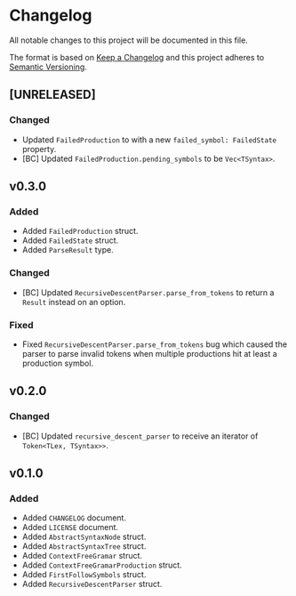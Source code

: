 # Changelog
All notable changes to this project will be documented in this file.

The format is based on [Keep a Changelog](http://keepachangelog.com/en/1.0.0/)
and this project adheres to [Semantic Versioning](http://semver.org/spec/v2.0.0.html).

<!--
## [UNRELEASED]

### Added
### Changed
### Deprecated
### Removed
### Fixed
### Security
### Docs
-->




## [UNRELEASED]

### Changed
- Updated `FailedProduction` to with a new `failed_symbol: FailedState` property.
- [BC] Updated `FailedProduction.pending_symbols` to be `Vec<TSyntax>`.




## v0.3.0

### Added
- Added `FailedProduction` struct.
- Added `FailedState` struct.
- Added `ParseResult` type.

### Changed
- [BC] Updated `RecursiveDescentParser.parse_from_tokens` to return a `Result` instead on an option.

### Fixed
- Fixed `RecursiveDescentParser.parse_from_tokens` bug which caused the parser to parse invalid tokens when multiple productions hit at least a production symbol.




## v0.2.0

### Changed
- [BC] Updated `recursive_descent_parser` to receive an iterator of `Token<TLex, TSyntax>>`.




## v0.1.0

### Added
- Added `CHANGELOG` document.
- Added `LICENSE` document.
- Added `AbstractSyntaxNode` struct.
- Added `AbstractSyntaxTree` struct.
- Added `ContextFreeGramar` struct.
- Added `ContextFreeGramarProduction` struct.
- Added `FirstFollowSymbols` struct.
- Added `RecursiveDescentParser` struct.
